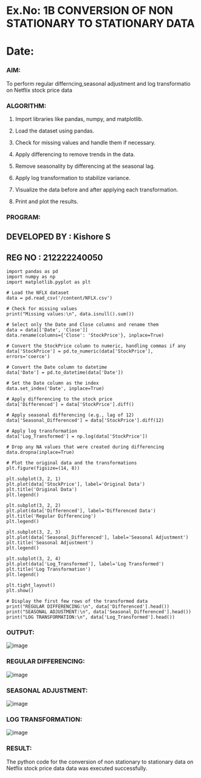 # Ex.No: 1B                     CONVERSION OF NON STATIONARY TO STATIONARY DATA
# Date: 

### AIM:
To perform regular differncing,seasonal adjustment and log transformatio on Netflix stock price data
### ALGORITHM:
1. Import libraries like pandas, numpy, and matplotlib.

2. Load the dataset using pandas.

3. Check for missing values and handle them if necessary.

4. Apply differencing to remove trends in the data.

5. Remove seasonality by differencing at the seasonal lag.

6. Apply log transformation to stabilize variance.

7. Visualize the data before and after applying each transformation.

8. Print and plot the results.
### PROGRAM:
## DEVELOPED BY : Kishore S
## REG NO : 212222240050
```
import pandas as pd
import numpy as np
import matplotlib.pyplot as plt

# Load the NFLX dataset
data = pd.read_csv('/content/NFLX.csv')

# Check for missing values
print("Missing values:\n", data.isnull().sum())

# Select only the Date and Close columns and rename them
data = data[['Date', 'Close']]
data.rename(columns={'Close': 'StockPrice'}, inplace=True)

# Convert the StockPrice column to numeric, handling commas if any
data['StockPrice'] = pd.to_numeric(data['StockPrice'], errors='coerce')

# Convert the Date column to datetime
data['Date'] = pd.to_datetime(data['Date'])

# Set the Date column as the index
data.set_index('Date', inplace=True)

# Apply differencing to the stock price
data['Differenced'] = data['StockPrice'].diff()

# Apply seasonal differencing (e.g., lag of 12)
data['Seasonal_Differenced'] = data['StockPrice'].diff(12)

# Apply log transformation
data['Log_Transformed'] = np.log(data['StockPrice'])

# Drop any NA values that were created during differencing
data.dropna(inplace=True)

# Plot the original data and the transformations
plt.figure(figsize=(14, 8))

plt.subplot(3, 2, 1)
plt.plot(data['StockPrice'], label='Original Data')
plt.title('Original Data')
plt.legend()

plt.subplot(3, 2, 2)
plt.plot(data['Differenced'], label='Differenced Data')
plt.title('Regular Differencing')
plt.legend()

plt.subplot(3, 2, 3)
plt.plot(data['Seasonal_Differenced'], label='Seasonal Adjustment')
plt.title('Seasonal Adjustment')
plt.legend()

plt.subplot(3, 2, 4)
plt.plot(data['Log_Transformed'], label='Log Transformed')
plt.title('Log Transformation')
plt.legend()

plt.tight_layout()
plt.show()

# Display the first few rows of the transformed data
print("REGULAR DIFFERENCING:\n", data['Differenced'].head())
print("SEASONAL ADJUSTMENT:\n", data['Seasonal_Differenced'].head())
print("LOG TRANSFORMATION:\n", data['Log_Transformed'].head())
```

### OUTPUT:
![image](https://github.com/user-attachments/assets/8540bdc6-1e07-4c54-97f4-7d12d86a8da7)


### REGULAR DIFFERENCING:
![image](https://github.com/user-attachments/assets/1eb3ab90-6d5d-48f9-acf3-9042c1e63d98)


### SEASONAL ADJUSTMENT:
![image](https://github.com/user-attachments/assets/5eceef6a-9ebe-4bb8-9b17-152ad8f769a6)



### LOG TRANSFORMATION:

![image](https://github.com/user-attachments/assets/482e6a11-a6ba-4959-9195-d95cc4cf165a)


### RESULT:
The python code for the conversion of non stationary to stationary data on Netflix stock price data
data was executed successfully.
